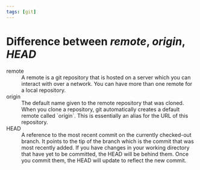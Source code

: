 ```yaml
---
tags: [git]
---
```


# Difference between _remote_, _origin_, _HEAD_

<dl>
<dt> remote
</dt>
<dd>
A remote is a git repository that is hosted on a server which you can interact with over a network. You can have more than one remote for a local repository.
</dd>

<dt>
origin
</dt>
<dd>
The default name given to the remote repository that was cloned. When you clone a repository, git automatically creates a default remote called `origin`. This is essentially an alias for the URL of this repository.
</dd>

<dt>HEAD</dt>
<dd>A reference to the most recent commit on the currently checked-out branch. It points to the tip of the branch which is the commit that was most recently added. If you have changes in your working directory that have yet to be committed, the HEAD will be behind them. Once you commit them, the HEAD will update to reflect the new commit.</dd>
</dl>
